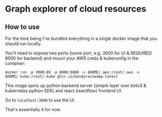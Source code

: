 # Graph explorer of cloud resources

## How to use
For the time being I've bundled everything in a single docker image that you should run locally.

You'll need to expose two ports (some port, e.g. 3000 for UI & REQUIRED 8000 for backend) and mount your AWS creds & kubeconfig in the container:
```
docker run -p 3000:80 -p 8000:8000 -v $HOME/.aws:/root/.aws -v $HOME/.kube:/root/.kube ghcr.io/bondyra/swamp:latest
```

This image spins up python backend server (simple layer over boto3 & kubernetes python SDK) and react (reactflow) frontend UI.

Go to `localhost:3000` to use the UI.

That's essentially it for now.
